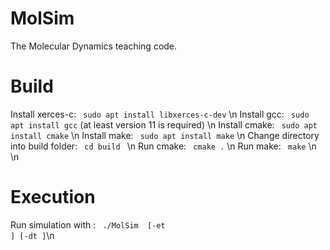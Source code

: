 MolSim
===

The Molecular Dynamics teaching code.

<h1> Build </h1>
Install xerces-c: <code> sudo apt install libxerces-c-dev</code> \n
Install gcc: <code> sudo apt install gcc</code> (at least version 11 is required) \n
Install cmake: <code> sudo apt install cmake</code> \n
Install make: <code> sudo apt install make</code> \n
Change directory into build folder: <code> cd build </code> \n
Run cmake: <code> cmake .</code> \n
Run make: <code> make</code> \n
\n
<h1> Execution </h1>

Run simulation with <input-file>: <code> ./MolSim <input-file> [-et <end-time>] [-dt <timeslice length>]</code>\n

